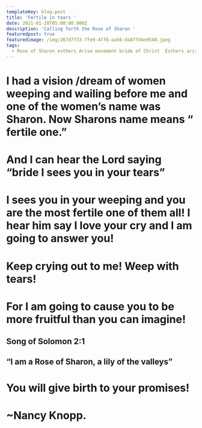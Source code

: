 ```yaml
---
templateKey: blog-post
title: 'Fertile in tears '
date: 2021-01-28T05:00:00.000Z
description: 'Calling forth the Rose of Sharon '
featuredpost: true
featuredimage: /img/267d7f33-7fe9-4ff6-aa56-da87fd4e9548.jpeg
tags:
  - Rose of Sharon esthers Arise movement bride of Christ  Esthers arise
---
```

# I had a vision /dream of women weeping and wailing before me and one of the women’s name was Sharon.  Now Sharons name means “ fertile one.” 





# And I can hear the Lord saying “bride I sees you in your tears”

# 

# I sees you in your weeping  and you are the most fertile one of them all!  I hear him say I love your cry and I am going to answer you!

# 

# Keep crying out to me!  Weep with tears!

# 

# For I am going to cause you to be more fruitful than you can imagine!

## Song of Solomon 2:1

## “I am a Rose of Sharon, a lily of the valleys”

# 

# You will give birth to your promises!

# 

# ~Nancy Knopp.
